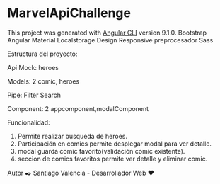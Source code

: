 # MarvelApiChallenge

This project was generated with [Angular CLI](https://github.com/angular/angular-cli) version 9.1.0.
Bootstrap
Angular Material
Localstorage
Design Responsive
preprocesador Sass

Estructura del proyecto:

Api Mock: heroes

Models: 2
    comic, heroes

Pipe: Filter Search

Component: 2 
    appcomponent,modalComponent


Funcionalidad:

1. Permite realizar busqueda de heroes.
2. Participación en comics permite desplegar modal para ver detalle.
3. modal guarda comic favorito(validación comic existente).
4. seccion de comics favoritos permite ver detalle y eliminar comic.

Autor ✒️ Santiago Valencia - Desarrollador Web ❤️
